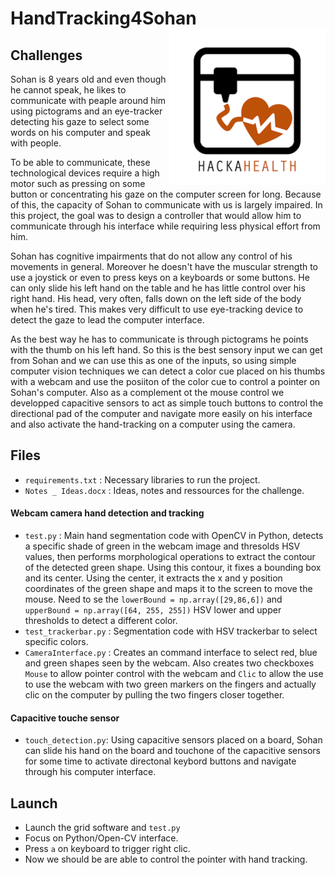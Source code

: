# HandTracking4Sohan <img src="index.png" align="right" alt="drawing" width="250"/>

## Challenges 

Sohan is 8 years old and even though he cannot speak, he likes to communicate with peaple around him using pictograms and an eye-tracker detecting his gaze to select some words on his computer and speak with people. 

To be able to communicate, these technological devices require a high motor such as pressing on some button or concentrating his gaze on the computer screen for long. Because of this, the capacity of Sohan to communicate with us is largely impaired. In this project, the goal was to design a controller that would allow him to communicate through his interface while requiring less physical effort from him. 

Sohan has cognitive impairments that do not allow any control of his movements in general. Moreover he doesn't have the muscular strength to use a joystick or even to press keys on a keyboards or some buttons. He can only slide his left hand on the table and he has little control over his right hand. His head, very often, falls down on the left side of the body when he's tired. This makes very difficult to use eye-tracking device to detect the gaze to lead the computer interface. 

As the best way he has to communicate is through pictograms he points with the thumb on his left hand. So this is the best sensory input we can get from Sohan and we can use this as one of the inputs, so using simple computer vision techniques we can detect a color cue placed on his thumbs with a webcam and use the posiiton of the color cue to control a pointer on Sohan's computer. Also as a complement ot the mouse control we developped capacitive sensors to act as simple touch buttons to control the directional pad of the computer and navigate more easily on his interface and also activate the hand-tracking on a computer using the camera. 

 ## Files 
 - ```requirements.txt``` : Necessary libraries to run the project. 
  - ```Notes _ Ideas.docx``` : Ideas, notes and ressources for the challenge. 
  
 #### Webcam camera hand detection and tracking
 - ```test.py``` : Main hand segmentation code with OpenCV in Python, detects a specific shade of green in the webcam image and thresolds HSV values, then performs morphological operations to extract the contour of the detected green shape. Using this contour, it fixes a bounding box and its center. Using the center, it extracts the x and y position coordinates of the green shape and maps it to the screen to move the mouse. Need to se the ```lowerBound = np.array([29,86,6])``` and ```upperBound = np.array([64, 255, 255])``` HSV lower and upper thresholds to detect a different color. 
- ```test_trackerbar.py``` : Segmentation code with HSV trackerbar to select specific colors. 
- ```CameraInterface.py``` : Creates an command interface to select red, blue and green shapes seen by the webcam. Also creates two checkboxes ```Mouse``` to allow pointer control with the webcam and ```Clic``` to allow the use to use the webcam with two green markers on the fingers and actually clic on the computer by pulling the two fingers closer together. 
#### Capacitive touche sensor
- ```touch_detection.py```: Using capacitive sensors placed on a board, Sohan can slide his hand on the board and touchone of the capacitive sensors for some time to activate directonal keybord buttons and navigate through his computer interface. 

 
 ## Launch
- Launch the grid software and ```test.py```
- Focus on Python/Open-CV interface.
- Press ```a``` on keyboard to trigger right clic. 
- Now we should be are able to control the pointer with hand tracking. 
